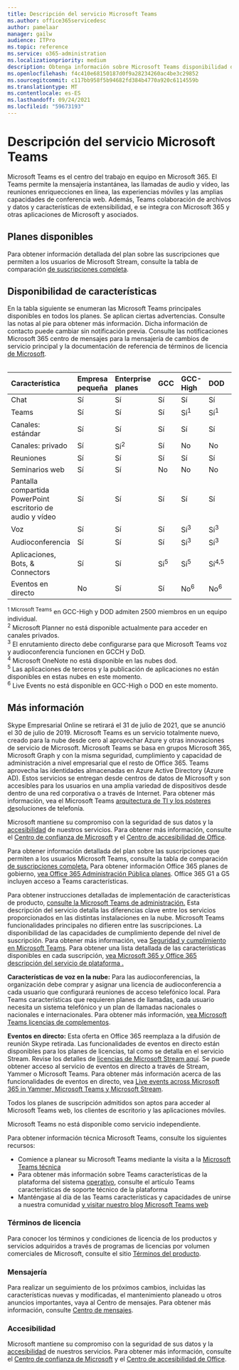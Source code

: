 ```yaml
---
title: Descripción del servicio Microsoft Teams
ms.author: office365servicedesc
author: pamelaar
manager: gailw
audience: ITPro
ms.topic: reference
ms.service: o365-administration
ms.localizationpriority: medium
description: Obtenga información sobre Microsoft Teams disponibilidad de características y servicios en Microsoft 365 y Office 365 planes.
ms.openlocfilehash: f4c410e68150187d0f9a28234260ac4be3c29852
ms.sourcegitcommit: c117bb958f5b94682fd384b4770a920c6114559b
ms.translationtype: MT
ms.contentlocale: es-ES
ms.lasthandoff: 09/24/2021
ms.locfileid: "59673193"
---
```

# <a name="microsoft-teams-service-description"></a>Descripción del servicio Microsoft Teams

Microsoft Teams es el centro del trabajo en equipo en Microsoft 365. El Teams permite la mensajería instantánea, las llamadas de audio y vídeo, las reuniones enriquecciones en línea, las experiencias móviles y las amplias capacidades de conferencia web. Además, Teams colaboración de archivos y datos y características de extensibilidad, e se integra con Microsoft 365 y otras aplicaciones de Microsoft y asociados.

## <a name="available-plans"></a>Planes disponibles

Para obtener información detallada del plan sobre las suscripciones que permiten a los usuarios de Microsoft Stream, consulte la tabla de comparación [de suscripciones completa](https://go.microsoft.com/fwlink/?linkid=2139145).

## <a name="feature-availability"></a>Disponibilidad de características

En la tabla siguiente se enumeran las Microsoft Teams principales disponibles en todos los planes. Se aplican ciertas advertencias. Consulte las notas al pie para obtener más información. Dicha información de contacto puede cambiar sin notificación previa. Consulte las notificaciones Microsoft 365 centro de mensajes para la mensajería de cambios de servicio principal y la documentación de referencia de términos de licencia [de Microsoft](https://www.microsoft.com/licensing/product-licensing/products).<br><br>

| Característica | Empresa pequeña | Enterprise planes | GCC | GCC- High | DOD | Educación |
|:-----|:-----|:-----|:-----|:-----|:-----|:-----|
|Chat |Sí |Sí |Sí |Sí |Sí |Sí |
|Teams |Sí|Sí|Sí|Sí<sup>1</sup> |Sí<sup>1</sup> |Sí |
|Canales: estándar |Sí |Sí |Sí |Sí |Sí |Sí |
|Canales: privado |Sí |Sí<sup>2</sup> |Sí|No |No|Sí |
|Reuniones |Sí |Sí |Sí |Sí |Sí |Sí |
|Seminarios web |Sí |Sí |No |No |No |Sí |
|Pantalla compartida PowerPoint escritorio de audio y vídeo|Sí |Sí |Sí |Sí |Sí |Sí |
|Voz |Sí |Sí |Sí |Sí<sup>3</sup> |Sí<sup>3</sup> |Sí |
|Audioconferencia |Sí |Sí |Sí |Sí<sup>3</sup> |Sí<sup>3</sup> |Sí |
|Aplicaciones, Bots, & Connectors |Sí |Sí |Sí<sup>5</sup> |Sí<sup>5</sup> |Sí<sup>4,5</sup> |Sí |
|Eventos en directo |No |Sí |Sí |No<sup>6</sup> |No<sup>6</sup> |Sí |

<sup>1 Microsoft Teams</sup> en GCC-High y DOD admiten 2500 miembros en un equipo individual.<br/>
<sup>2</sup> Microsoft Planner no está disponible actualmente para acceder en canales privados.<br/>
<sup>3</sup> El enrutamiento directo debe configurarse para que Microsoft Teams voz y audioconferencia funcionen en GCCH y DoD.<br/>
<sup>4</sup> Microsoft OneNote no está disponible en las nubes dod.<br/>
<sup>5</sup> Las aplicaciones de terceros y la publicación de aplicaciones no están disponibles en estas nubes en este momento.<br/>
<sup>6</sup> Live Events no está disponible en GCC-High o DOD en este momento.<br/>

## <a name="learn-more"></a>Más información

Skype Empresarial Online se retirará el 31 de julio de [](https://techcommunity.microsoft.com/t5/Microsoft-Teams-Blog/Skype-for-Business-Online-to-Be-Retired-in-2021/ba-p/777833) 2021, que se anunció el 30 de julio de 2019. Microsoft Teams es un servicio totalmente nuevo, creado para la nube desde cero al aprovechar Azure y otras innovaciones de servicio de Microsoft. Microsoft Teams se basa en grupos Microsoft 365, Microsoft Graph y con la misma seguridad, cumplimiento y capacidad de administración a nivel empresarial que el resto de Office 365. Teams aprovecha las identidades almacenadas en Azure Active Directory (Azure AD). Estos servicios se entregan desde centros de datos de Microsoft y son accesibles para los usuarios en una amplia variedad de dispositivos desde dentro de una red corporativa o a través de Internet. Para obtener más información, vea el Microsoft Teams [arquitectura de TI y los pósteres de](/microsoftteams/teams-architecture-solutions-posters)soluciones de telefonía.

Microsoft mantiene su compromiso con la seguridad de sus datos y la [accesibilidad](https://www.microsoft.com/trust-center/compliance/accessibility) de nuestros servicios. Para obtener más información, consulte el [Centro de confianza de Microsoft](https://www.microsoft.com/trust-center) y el [Centro de accesibilidad de Office](https://support.office.com/article/Office-Accessibility-Center-Resources-for-people-with-disabilities-ecab0fcf-d143-4fe8-a2ff-6cd596bddc6d).

Para obtener información detallada del plan sobre las suscripciones que permiten a los usuarios Microsoft Teams, consulte la tabla de comparación [de suscripciones completa.](https://go.microsoft.com/fwlink/?linkid=2139145) Para obtener información Office 365 planes de gobierno, [vea Office 365 Administración Pública planes](https://www.microsoft.com/microsoft-365/government/compare-office-365-government-plans). Office 365 G1 a G5 incluyen acceso a Teams características.

Para obtener instrucciones detalladas de implementación de características de producto, [consulte la Microsoft Teams de administración.](/MicrosoftTeams) Esta descripción del servicio detalla las diferencias clave entre los servicios proporcionados en las distintas instalaciones en la nube. Microsoft Teams funcionalidades principales no difieren entre las suscripciones. La disponibilidad de las capacidades de cumplimiento depende del nivel de suscripción. Para obtener más información, vea [Seguridad y cumplimiento en Microsoft Teams](/microsoftteams/security-compliance-overview). Para obtener una lista detallada de las características disponibles en cada suscripción, [vea Microsoft 365 y Office 365 descripción del servicio de plataforma .](/office365/servicedescriptions/office-365-platform-service-description/office-365-platform-service-description)

**Características de voz en la nube:** Para las audioconferencias, la organización debe comprar y asignar una licencia de audioconferencia a cada usuario que configurará reuniones de acceso telefónico local. Para Teams características que requieren planes de llamadas, cada usuario necesita un sistema telefónico y un plan de llamadas nacionales o nacionales e internacionales. Para obtener más información, [vea Microsoft Teams licencias de complementos](/microsoftteams/teams-add-on-licensing/microsoft-teams-add-on-licensing).

**Eventos en directo:** Esta oferta en Office 365 reemplaza a la difusión de reunión Skype retirada. Las funcionalidades de eventos en directo están disponibles para los planes de licencias, tal como se detalla en el servicio Stream. Revise los detalles de [licencias de Microsoft Stream aquí](/stream/license-overview). Se puede obtener acceso al servicio de eventos en directo a través de Stream, Yammer o Microsoft Teams. Para obtener más información acerca de las funcionalidades de eventos en directo, vea [Live events across Microsoft 365 in Yammer, Microsoft Teams y Microsoft Stream](/stream/live-event-m365).

Todos los planes de suscripción admitidos son aptos para acceder al Microsoft Teams web, los clientes de escritorio y las aplicaciones móviles.

Microsoft Teams no está disponible como servicio independiente.

Para obtener información técnica Microsoft Teams, consulte los siguientes recursos:

- Comience a planear su Microsoft Teams mediante la visita a la [Microsoft Teams técnica](https://aka.ms/SuccessWithTeams)
- Para obtener más información sobre Teams características de la plataforma del sistema [operativo,](https://aka.ms/teamsfeaturesbyplatform) consulte el artículo Teams características de soporte técnico de la plataforma
- Manténgase al día de las Teams características y capacidades de unirse a nuestra comunidad [y visitar nuestro blog Microsoft Teams web](https://aka.ms/TeamsBlog)

### <a name="licensing-terms"></a>Términos de licencia

Para conocer los términos y condiciones de licencia de los productos y servicios adquiridos a través de programas de licencias por volumen comerciales de Microsoft, consulte el sitio [Términos del producto](https://www.microsoft.com/licensing/terms/).

### <a name="messaging"></a>Mensajería 

Para realizar un seguimiento de los próximos cambios, incluidas las características nuevas y modificadas, el mantenimiento planeado u otros anuncios importantes, vaya al Centro de mensajes. Para obtener más información, consulte [Centro de mensajes](/microsoft-365/admin/manage/message-center).

### <a name="accessibility"></a>Accesibilidad

Microsoft mantiene su compromiso con la seguridad de sus datos y la [accesibilidad](https://www.microsoft.com/trust-center/compliance/accessibility) de nuestros servicios. Para obtener más información, consulte el [Centro de confianza de Microsoft](https://www.microsoft.com/trust-center) y el [Centro de accesibilidad de Office](https://support.office.com/article/ecab0fcf-d143-4fe8-a2ff-6cd596bddc6d).
